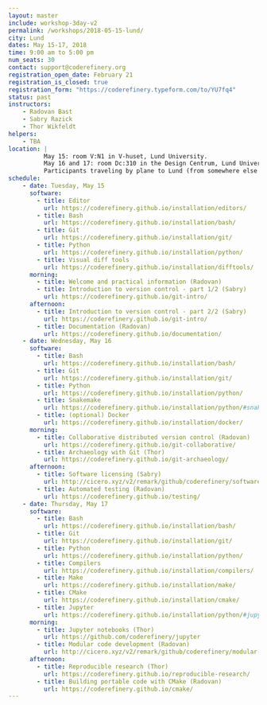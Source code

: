 ```yaml
---
layout: master
include: workshop-3day-v2
permalink: /workshops/2018-05-15-lund/
city: Lund
dates: May 15-17, 2018
time: 9:00 am to 5:00 pm
num_seats: 30
contact: support@coderefinery.org
registration_open_date: February 21
registration_is_closed: true
registration_form: "https://coderefinery.typeform.com/to/YU7fq4"
status: past
instructors:
    - Radovan Bast
    - Sabry Razick
    - Thor Wikfeldt
helpers:
    - TBA
location: |
          May 15: room V:N1 in V-huset, Lund University.
          May 16 and 17: room Dc:310 in the Design Centrum, Lund University.
          Participants traveling by plane to Lund (from somewhere else than Stockholm) are recommended to <b>fly to Kastrup, Copenhagen</b>, and take the train from there to Lund.
schedule:
    - date: Tuesday, May 15
      software:
        - title: Editor
          url: https://coderefinery.github.io/installation/editors/
        - title: Bash
          url: https://coderefinery.github.io/installation/bash/
        - title: Git
          url: https://coderefinery.github.io/installation/git/
        - title: Python
          url: https://coderefinery.github.io/installation/python/
        - title: Visual diff tools
          url: https://coderefinery.github.io/installation/difftools/
      morning:
        - title: Welcome and practical information (Radovan)
        - title: Introduction to version control - part 1/2 (Sabry)
          url: https://coderefinery.github.io/git-intro/
      afternoon:
        - title: Introduction to version control - part 2/2 (Sabry)
          url: https://coderefinery.github.io/git-intro/
        - title: Documentation (Radovan)
          url: https://coderefinery.github.io/documentation/
    - date: Wednesday, May 16
      software:
        - title: Bash
          url: https://coderefinery.github.io/installation/bash/
        - title: Git
          url: https://coderefinery.github.io/installation/git/
        - title: Python
          url: https://coderefinery.github.io/installation/python/
        - title: Snakemake
          url: https://coderefinery.github.io/installation/python/#snakemake
        - title: (optional) Docker
          url: https://coderefinery.github.io/installation/docker/
      morning:
        - title: Collaborative distributed version control (Radovan)
          url: https://coderefinery.github.io/git-collaborative/
        - title: Archaeology with Git (Thor)
          url: https://coderefinery.github.io/git-archaeology/
      afternoon:
        - title: Software licensing (Sabry)
          url: http://cicero.xyz/v2/remark/github/coderefinery/software-licensing/lund2018/talk.md/
        - title: Automated testing (Radovan)
          url: https://coderefinery.github.io/testing/
    - date: Thursday, May 17
      software:
        - title: Bash
          url: https://coderefinery.github.io/installation/bash/
        - title: Git
          url: https://coderefinery.github.io/installation/git/
        - title: Python
          url: https://coderefinery.github.io/installation/python/
        - title: Compilers
          url: https://coderefinery.github.io/installation/compilers/
        - title: Make
          url: https://coderefinery.github.io/installation/make/
        - title: CMake
          url: https://coderefinery.github.io/installation/cmake/
        - title: Jupyter
          url: https://coderefinery.github.io/installation/python/#jupyter
      morning:
        - title: Jupyter notebooks (Thor)
          url: https://github.com/coderefinery/jupyter
        - title: Modular code development (Radovan)
          url: http://cicero.xyz/v2/remark/github/coderefinery/modular-code-development/master/talk.md/
      afternoon:
        - title: Reproducible research (Thor)
          url: https://coderefinery.github.io/reproducible-research/
        - title: Building portable code with CMake (Radovan)
          url: https://coderefinery.github.io/cmake/
---
```

